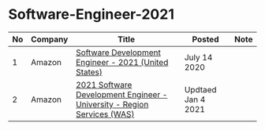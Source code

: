 # Software-Engineer-2021



|  No |Company   |Title   |Posted   |  Note |
|---|---|---|---|---|
|   1|  Amazon | [Software Development Engineer - 2021 (United States)](https://www.amazon.jobs/en/jobs/1204412/software-development-engineer-2021-united-states) |July 14 2020 |   |   
|   2|  Amazon | [2021 Software Development Engineer - University - Region Services (WAS)](https://www.amazon.jobs/en/jobs/1311037/2021-software-development-engineer-university-region-services-was) |Updtaed Jan 4 2021 |   |   
